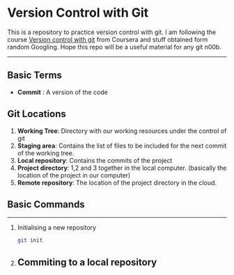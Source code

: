 
# Version Control with Git

This is a repository to practice version control with git. I am following the course [Version control with git](https://www.coursera.org/learn/version-control-with-git/) from Coursera and stuff obtained form random Googling. Hope this repo will be a useful material for any git n00b.

_____________________________________________________________________



## Basic Terms

* **Commit**
    : A version of the code
    
## Git Locations


1. **Working Tree**: Directory with our working resources under the control of git
2. **Staging area**: Contains the list of files to be included for the next commit of the working tree.
3. **Local repository**: Contains the commits of the project
4. **Project directory**: 1,2 and 3 together in the local computer. (basically the location of the project in our computer)
5. **Remote repository**: The location of the project directory in the cloud.

## Basic Commands
----------------------------
1. Initialising a new repository
   ```bash
   git init
   ```
2. Commiting to a local repository
    -   
